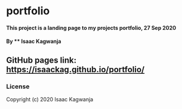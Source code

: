 # portfolio
#### This project is a landing page to my projects portfolio, 27 Sep 2020
#### By ** Isaac Kagwanja
## GitHub pages link: https://isaackag.github.io/portfolio/
### License
Copyright (c) 2020 Isaac Kagwanja
